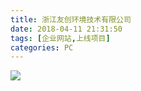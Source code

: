 ```yaml
---
title: 浙江友创环境技术有限公司
date: 2018-04-11 21:31:50
tags: [企业网站,上线项目]
categories: PC
---
```

![](http://7xrlyl.com1.z0.glb.clouddn.com/20180109%E6%B5%99%E6%B1%9F%E5%8F%8B%E5%88%9B%E7%8E%AF%E5%A2%83%E6%8A%80%E6%9C%AF%E6%9C%89%E9%99%90%E5%85%AC%E5%8F%B8A02.png-athene)

